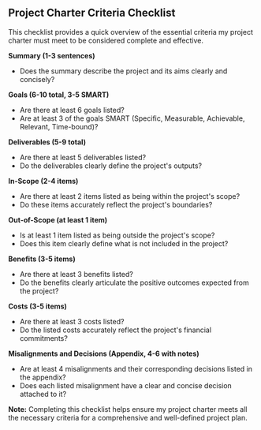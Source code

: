 ## Project Charter Criteria Checklist

This checklist provides a quick overview of the essential criteria my project charter must meet to be considered complete and effective.

**Summary (1-3 sentences)**

* Does the summary describe the project and its aims clearly and concisely?

**Goals (6-10 total, 3-5 SMART)**

* Are there at least 6 goals listed?
* Are at least 3 of the goals SMART (Specific, Measurable, Achievable, Relevant, Time-bound)?

**Deliverables (5-9 total)**

* Are there at least 5 deliverables listed?
* Do the deliverables clearly define the project's outputs?

**In-Scope (2-4 items)**

* Are there at least 2 items listed as being within the project's scope?
* Do these items accurately reflect the project's boundaries?

**Out-of-Scope (at least 1 item)**

* Is at least 1 item listed as being outside the project's scope?
* Does this item clearly define what is not included in the project?

**Benefits (3-5 items)**

* Are there at least 3 benefits listed?
* Do the benefits clearly articulate the positive outcomes expected from the project?

**Costs (3-5 items)**

* Are there at least 3 costs listed?
* Do the listed costs accurately reflect the project's financial commitments?

**Misalignments and Decisions (Appendix, 4-6 with notes)**

* Are at least 4 misalignments and their corresponding decisions listed in the appendix?
* Does each listed misalignment have a clear and concise decision attached to it?

**Note:** Completing this checklist helps ensure my project charter meets all the necessary criteria for a comprehensive and well-defined project plan.

